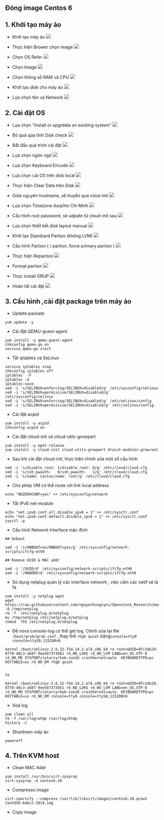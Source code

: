 

## Đóng image Centos 6

## 1. Khởi tạo máy ảo

- Khởi tạo mảy ảo
![](https://i.imgur.com/km3wYa1.png)


- Thực hiện Brower chọn image
![](https://i.imgur.com/r3AIgwO.png)

- Chọn OS Refer
![](https://i.imgur.com/lP7psyl.png)

- Chọn Image
![](https://i.imgur.com/5H3HdNx.png)

- Chọn thông số RAM và CPU
![](https://i.imgur.com/IbR125h.png)

- Khởi tạo disk cho máy ảo
![](https://i.imgur.com/m6gPFz5.png)

- Lựa chọn tên và Network
![](https://i.imgur.com/8DPAbPY.png)


## 2. Cài đặt OS

- Lựa chọn "Install or upgrdate an existing system"
![](https://i.imgur.com/G0Yp1uG.png)


- Bỏ quá qúa tình Disk check
![](https://i.imgur.com/gMwwazz.png)

- Bắt đầu quá trình cài đặt
![](https://i.imgur.com/tQqdzx9.png)

- Lựa chọn ngôn ngữ
![](https://i.imgur.com/Ndjt5q1.png)


- Lựa chọn Keyboard Encode
![](https://i.imgur.com/gPRpQyl.png)

- Lựa chọn cài OS trên disk local
![](https://i.imgur.com/WA7qkQl.png)

- Thực hiện Clear Data trên Disk
![](https://i.imgur.com/Z03y1MA.png)

- Giữa nguyên hostname, sẽ truyển qua clout-init
![](https://i.imgur.com/9C0QyMm.png)

- Lựa chọn Timezone Asia/Ho Chi Minh
![](https://i.imgur.com/wqPGwLw.png)

- Cấu hình root password, sẽ udpate từ cloud-init sau
![](https://i.imgur.com/uMxlvkI.png)

- Lựa chọn thiết kết disk layout manual
![](https://i.imgur.com/JfEoVcj.png)

- Khởi tạo Standrard Partion (không LVM)
![](https://i.imgur.com/HqeTBPl.png)

- Cấu hình Partion ( / partion, force primary partion )
![](https://i.imgur.com/Ka4c8gZ.png)

- Thực hiện Repartion
![](https://i.imgur.com/XIX4yFI.png)

- Format partion
![](https://i.imgur.com/XSYfdp9.png)

- Thực install GRUP
![](https://i.imgur.com/7c1SpoC.png)


- Hoàn tất cài đặt
![](https://i.imgur.com/vcrMh2t.png)

## 3. Cấu hình ,cài đặt package trên máy ảo

- Update packate
```
yum update -y   
```

- Cài đặt QEMU-guest-agent
```
yum install -y qemu-guest-agent
chkconfig qemu-ga on
service qemu-ga start
```

- Tắt iptables và SeLinux
```
service iptables stop
chkconfig iptables off
iptables  -F
iptables -X
iptables-save
sed -i 's/SELINUX=enforcing/SELINUX=disabled/g' /etc/sysconfig/selinux
sed -i 's/SELINUX=permissive/SELINUX=disabled/g' /etc/sysconfig/selinux
sed -i 's/SELINUX=enforcing/SELINUX=disabled/g' /etc/selinux/config
sed -i 's/SELINUX=permissive/SELINUX=disabled/g' /etc/selinux/config
```

- Cài đặt acpid
```
yum install -y acpid
chkconfig acpid on
```

- Cài đặt cloud-init và cloud-utils-growpart
```
yum install -y epel-release 
yum install -y cloud-init cloud-utils-growpart dracut-modules-growroot
``` 

- Sau khi cài đặt cloud-init, thực hiện chỉnh sửa một số cấu hình
```
sed -i 's/disable_root: 1/disable_root: 0/g' /etc/cloud/cloud.cfg  
sed -i 's/ssh_pwauth:   0/ssh_pwauth:   1/g' /etc/cloud/cloud.cfg
sed -i 's/name: centos/name: root/g' /etc/cloud/cloud.cfg
```

- Cho phép VM có thể route với link local address
```
echo "NOZEROCONF=yes" >> /etc/sysconfig/network
```

- Tắt IPv6 net-module
```
echo "net.ipv6.conf.all.disable_ipv6 = 1" >> /etc/sysctl.conf
echo "net.ipv6.conf.default.disable_ipv6 = 1" >> /etc/sysctl.conf
sysctl -p
```

- Cấu hình Network Interface mặc định
```
## Onboot

sed -i 's/ONBOOT=no/ONBOOT=yes/g' /etc/sysconfig/network-scripts/ifcfg-eth0

## Remove UUID & MAC addr

sed -i '/UUID/d' /etc/sysconfig/network-scripts/ifcfg-eth0
sed -i '/HWADDR/d' /etc/sysconfig/network-scripts/ifcfg-eth0
```

- Sử dụng netplug quản lý các interface network , việc cắm các netif sẽ là fa 
```
yum install -y netplug wget
wget https://raw.githubusercontent.com/nguyenhungsync/Openstack_Research/master/Keystone/7.Image/netplug -O /tmp/netplug
rm -f  /etc/netplug.d/netplug
mv /tmp/netplug /etc/netplug.d/netplug
chmod  755 /etc/netplug.d/netplug
```

- Để nova console-log có thể get  log. Chỉnh sửa tại file `/boot/grub/grub.conf` , thay thế `rhgb quiet` bằng`console=tty0 console=ttyS0,115200n8`
```
kernel /boot/vmlinuz-2.6.32-754.14.2.el6.x86_64 ro root=UUID=9fc2de29-8778-48c3-ab87-9ee5b7373561 rd_NO_LUKS rd_NO_LVM LANG=en_US.UTF-8 rd_NO_MD SYSFONT=latarcyrheb-sun16 crashkernel=auto  KEYBOARDTYPE=pc KEYTABLE=us rd_NO_DM rhgb quiet


to 

kernel /boot/vmlinuz-2.6.32-754.14.2.el6.x86_64 ro root=UUID=9fc2de29-8778-48c3-ab87-9ee5b7373561 rd_NO_LUKS rd_NO_LVM LANG=en_US.UTF-8 rd_NO_MD SYSFONT=latarcyrheb-sun16 crashkernel=auto  KEYBOARDTYPE=pc KEYTABLE=us rd_NO_DM console=tty0 console=ttyS0,115200n8
```

- Xoá log
```
yum clean all
rm -f /var/log/wtmp /var/log/btmp
history -c

```


- Shutdown máy ảo
```
poweroff
```


## 4. Trên KVM host

- Clean MAC Addr
```
yum install /usr/bin/virt-sysprep
virt-sysprep -d centos6.10
```



- Compresss image
```
virt-sparsify --compress /var/lib/libvirt/images/centos6.10.qcow2 CentOS6-64bit-2019.img

```

- Copy image 